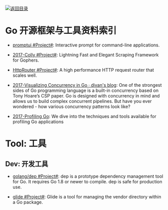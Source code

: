 [![返回目录](https://parg.co/UGo)](https://parg.co/b4z) 


# Go 开源框架与工具资料索引

* [promptui #Project#](https://github.com/manifoldco/promptui): Interactive prompt for command-line applications.

* [2017-Colly #Project#](https://github.com/gocolly/colly): Lightning Fast and Elegant Scraping Framework for Gophers.

- [HttpRouter #Project#](https://github.com/julienschmidt/httprouter): A high performance HTTP request router that scales well.

- [2017-Visualizing Concurrency in Go · divan's blog](http://divan.github.io/posts/go_concurrency_visualize/): One of the strongest sides of Go programming language is a built-in concurrency based on Tony Hoare’s CSP paper. Go is designed with concurrency in mind and allows us to build complex concurrent pipelines. But have you ever wondered - how various concurrency patterns look like?

- [2017-Profiling Go](http://www.integralist.co.uk/posts/profiling-go/): We dive into the techniques and tools available for profiling Go applications

# Tool: 工具

## Dev: 开发工具

- [golang/dep #Project#](https://github.com/golang/dep): dep is a prototype dependency management tool for Go. It requires Go 1.8 or newer to compile. dep is safe for production use.

- [glide #Project#](https://github.com/Masterminds/glide): Glide is a tool for managing the vendor directory within a Go package. 
